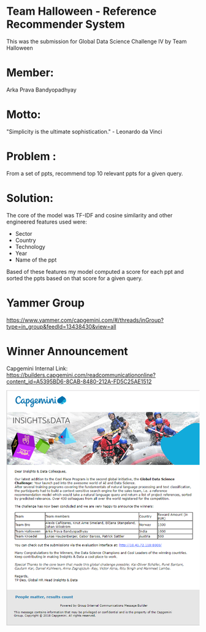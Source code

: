 <h1>Team Halloween - Reference Recommender System</h1>

This was the submission for Global Data Science Challenge IV by Team Halloween

<h1>Member:</h1>

Arka Prava Bandyopadhyay

<h1>Motto:</h1>

"Simplicity is the ultimate sophistication." - Leonardo da Vinci 

<h1>Problem : </h1>

From a set of ppts, recommend top 10 relevant ppts for a given query.

<h1>Solution:</h1>

The core of the model was TF-IDF and cosine similarity and other engineered features used were:
- Sector
- Country
- Technology
- Year
- Name of the ppt

Based of these features my model computed a score for each ppt and sorted the ppts based on that score for a given query.

<h1>Yammer Group</h1>

https://www.yammer.com/capgemini.com/#/threads/inGroup?type=in_group&feedId=13438430&view=all

<h1> Winner Announcement </h1>

Capgemini Internal Link: https://builders.capgemini.com/readcommunicationonline?content_id=A5395BD6-8CAB-8480-212A-FD5C25AE1512

![GDSC Winner Announcement](https://github.com/arkahome/Halloween_recommender_system/blob/master/Winner%20Announcement-%20GDSC.PNG)
